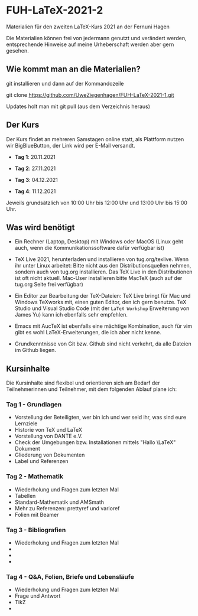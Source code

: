 # FUH-LaTeX-2021-2


Materialien für den zweiten LaTeX-Kurs 2021 an der Fernuni Hagen

Die Materialien können frei von jedermann genutzt und verändert werden, entsprechende Hinweise auf meine Urheberschaft werden aber gern gesehen.

## Wie kommt man an die Materialien?

git installieren und dann auf der Kommandozeile

git clone https://github.com/UweZiegenhagen/FUH-LaTeX-2021-1.git

Updates holt man mit git pull (aus dem Verzeichnis heraus)


## Der Kurs


Der Kurs findet an mehreren Samstagen online statt, als Plattform nutzen wir BigBlueButton, der Link wird per E-Mail versandt.


* **Tag 1**: 20.11.2021

* **Tag 2**: 27.11.2021

* **Tag 3**: 04.12.2021

* **Tag 4**: 11.12.2021


Jeweils grundsätzlich von 10:00 Uhr bis 12:00 Uhr und 13:00 Uhr bis 15:00 Uhr.



## Was wird benötigt


* Ein Rechner (Laptop, Desktop) mit Windows oder MacOS (Linux geht auch, wenn die Kommunikationssoftware dafür verfügbar ist)

* TeX Live 2021, herunterladen und installieren von tug.org/texlive. Wenn ihr unter Linux arbeitet: Bitte nicht aus den Distributionsquellen nehmen, sondern auch von tug.org installieren. Das TeX Live in den Distributionen ist oft nicht aktuell. Mac-User installieren bitte MacTeX (auch auf der tug.org Seite frei verfügbar)

* Ein Editor zur Bearbeitung der TeX-Dateien: TeX Live bringt für Mac und Windows TeXworks mit, einen guten Editor, den ich gern benutze. TeX Studio und Visual Studio Code (mit der ``LaTeX Workshop`` Erweiterung von James Yu) kann ich ebenfalls sehr empfehlen.

* Emacs mit AucTeX ist ebenfalls eine mächtige Kombination, auch für vim gibt es wohl LaTeX-Erweiterungen, die ich aber nicht kenne.

* Grundkenntnisse von Git bzw. Github sind nicht verkehrt, da alle Dateien im Github liegen.


## Kursinhalte


Die Kursinhalte sind flexibel und orientieren sich am Bedarf der Teilnehmerinnen und Teilnehmer, mit dem folgenden Ablauf plane ich:

### Tag 1 - Grundlagen

* Vorstellung der Beteiligten, wer bin ich und wer seid ihr, was sind eure Lernziele
* Historie von TeX und LaTeX
* Vorstellung von DANTE e.V.
* Check der Umgebungen bzw. Installationen mittels "Hallo \LaTeX" Dokument
* Gliederung von Dokumenten
* Label und Referenzen

### Tag 2 - Mathematik

* Wiederholung und Fragen zum letzten Mal
* Tabellen
* Standard-Mathematik und AMSmath
* Mehr zu Referenzen: prettyref und varioref
* Folien mit Beamer

### Tag 3 - Bibliografien

* Wiederholung und Fragen zum letzten Mal
*
*
*


### Tag 4 - Q&A, Folien, Briefe und Lebensläufe

* Wiederholung und Fragen zum letzten Mal
* Frage und Antwort
* TikZ
*







